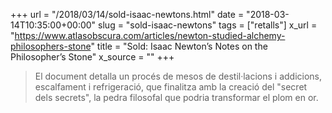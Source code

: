 +++
url = "/2018/03/14/sold-isaac-newtons.html"
date = "2018-03-14T10:35:00+00:00"
slug = "sold-isaac-newtons"
tags = ["retalls"]
x_url = "https://www.atlasobscura.com/articles/newton-studied-alchemy-philosophers-stone"
title = "Sold: Isaac Newton’s Notes on the Philosopher’s Stone"
x_source = ""
+++


> El document detalla un procés de mesos de destil·lacions i addicions, escalfament i refrigeració, que finalitza amb la creació del "secret dels secrets", la pedra filosofal que podria transformar el plom en or.

